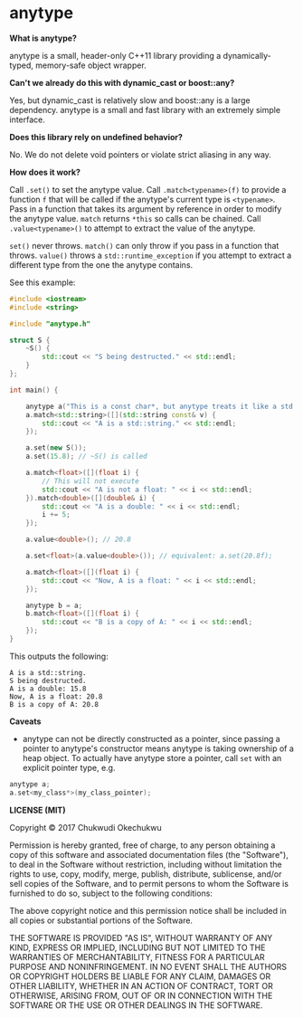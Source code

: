 # anytype

**What is anytype?**

anytype is a small, header-only C++11 library providing a dynamically-typed, memory-safe object wrapper.

**Can't we already do this with dynamic_cast or boost::any?**

Yes, but dynamic_cast is relatively slow and boost::any is a large dependency. anytype is a small and fast library with an extremely simple interface.

**Does this library rely on undefined behavior?**

No. We do not delete void pointers or violate strict aliasing in any way.

**How does it work?**

Call `.set()` to set the anytype value. Call `.match<typename>(f)` to provide a function `f` that will be called if the anytype's current type is `<typename>`. Pass in a function that takes its argument by reference in order to modify the anytype value. `match` returns `*this` so calls can be chained. Call `.value<typename>()` to attempt to extract the value of the anytype.

`set()` never throws. `match()` can only throw if you pass in a function that throws. `value()` throws a `std::runtime_exception` if you attempt to extract a different type from the one the anytype contains.

See this example:

```c++
#include <iostream>
#include <string>

#include "anytype.h"

struct S {
    ~S() {
        std::cout << "S being destructed." << std::endl;
    }
};

int main() {

    anytype a("This is a const char*, but anytype treats it like a std::string");
    a.match<std::string>([](std::string const& v) {
        std::cout << "A is a std::string." << std::endl;
    });

    a.set(new S());
    a.set(15.8); // ~S() is called

    a.match<float>([](float i) {
        // This will not execute
        std::cout << "A is not a float: " << i << std::endl;
    }).match<double>([](double& i) {
        std::cout << "A is a double: " << i << std::endl;
        i += 5;
    });

    a.value<double>(); // 20.8

    a.set<float>(a.value<double>()); // equivalent: a.set(20.8f);

    a.match<float>([](float i) {
        std::cout << "Now, A is a float: " << i << std::endl;
    });

    anytype b = a;
    b.match<float>([](float i) {
        std::cout << "B is a copy of A: " << i << std::endl;
    });
}
```

This outputs the following:

```
A is a std::string.
S being destructed.
A is a double: 15.8
Now, A is a float: 20.8
B is a copy of A: 20.8
```

**Caveats**

- anytype can not be directly constructed as a pointer, since passing a pointer to anytype's constructor means anytype is taking ownership of a heap object. To actually have anytype store a pointer, call `set` with an explicit pointer type, e.g.

```c++
anytype a;
a.set<my_class*>(my_class_pointer);
```

**LICENSE (MIT)**

Copyright &copy; 2017 Chukwudi Okechukwu

Permission is hereby granted, free of charge, to any person obtaining a copy of this software and associated documentation files (the "Software"), to deal in the Software without restriction, including without limitation the rights to use, copy, modify, merge, publish, distribute, sublicense, and/or sell copies of the Software, and to permit persons to whom the Software is furnished to do so, subject to the following conditions:

The above copyright notice and this permission notice shall be included in all copies or substantial portions of the Software.

THE SOFTWARE IS PROVIDED "AS IS", WITHOUT WARRANTY OF ANY KIND, EXPRESS OR IMPLIED, INCLUDING BUT NOT LIMITED TO THE WARRANTIES OF MERCHANTABILITY, FITNESS FOR A PARTICULAR PURPOSE AND NONINFRINGEMENT. IN NO EVENT SHALL THE AUTHORS OR COPYRIGHT HOLDERS BE LIABLE FOR ANY CLAIM, DAMAGES OR OTHER LIABILITY, WHETHER IN AN ACTION OF CONTRACT, TORT OR OTHERWISE, ARISING FROM, OUT OF OR IN CONNECTION WITH THE SOFTWARE OR THE USE OR OTHER DEALINGS IN THE SOFTWARE.
